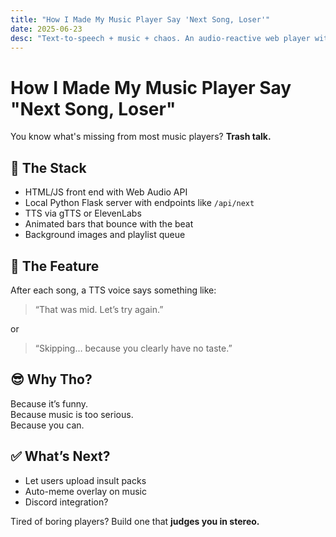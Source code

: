 ```yaml
---
title: "How I Made My Music Player Say 'Next Song, Loser'"
date: 2025-06-23
desc: "Text-to-speech + music + chaos. An audio-reactive web player with attitude."
---
```


# How I Made My Music Player Say "Next Song, Loser"

You know what's missing from most music players? **Trash talk.**

## 🎵 The Stack

- HTML/JS front end with Web Audio API
- Local Python Flask server with endpoints like `/api/next`
- TTS via gTTS or ElevenLabs
- Animated bars that bounce with the beat
- Background images and playlist queue

## 💬 The Feature

After each song, a TTS voice says something like:

> “That was mid. Let’s try again.”

or

> “Skipping… because you clearly have no taste.”

## 😎 Why Tho?

Because it’s funny.  
Because music is too serious.  
Because you can.

## ✅ What’s Next?

- Let users upload insult packs
- Auto-meme overlay on music
- Discord integration?

Tired of boring players? Build one that **judges you in stereo.**
